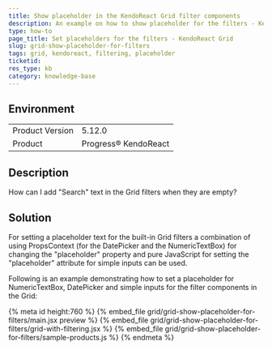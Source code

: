 ```yaml
---
title: Show placeholder in the KendoReact Grid filter components
description: An example on how to show placeholder for the filters - KendoReact Grid.
type: how-to
page_title: Set placeholders for the filters - KendoReact Grid
slug: grid-show-placeholder-for-filters
tags: grid, kendoreact, filtering, placeholder
ticketid: 
res_type: kb
category: knowledge-base
---
```


## Environment

<table>
    <tbody>
	    <tr>
	    	<td>Product Version</td>
	    	<td>5.12.0</td>
	    </tr>
	    <tr>
	    	<td>Product</td>
	    	<td>Progress® KendoReact</td>
	    </tr>
    </tbody>
</table>


## Description

How can I add "Search" text in the Grid filters when they are empty?

## Solution

For setting a placeholder text for the built-in Grid filters a combination of using PropsContext (for the DatePicker and the NumericTextBox) for changing the "placeholder" property and pure JavaScript for setting the "placeholder" attribute for simple inputs can be used. 

Following is an example demonstrating how to set a placeholder for NumericTextBox, DatePicker and simple inputs for the filter components in the Grid: 


{% meta id height:760 %}
{% embed_file grid/grid-show-placeholder-for-filters/main.jsx preview %}
{% embed_file grid/grid-show-placeholder-for-filters/grid-with-filtering.jsx %}
{% embed_file grid/grid-show-placeholder-for-filters/sample-products.js %}
{% endmeta %}
